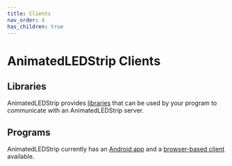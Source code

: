 ```yaml
---
title: Clients
nav_order: 4
has_children: true
---
```


# AnimatedLEDStrip Clients

## Libraries

AnimatedLEDStrip provides [libraries](clients/libraries) that can be used by your program to communicate with an AnimatedLEDStrip server.

## Programs

AnimatedLEDStrip currently has an [Android app](clients/android-client) and a [browser-based client](clients/browser-client) available.
